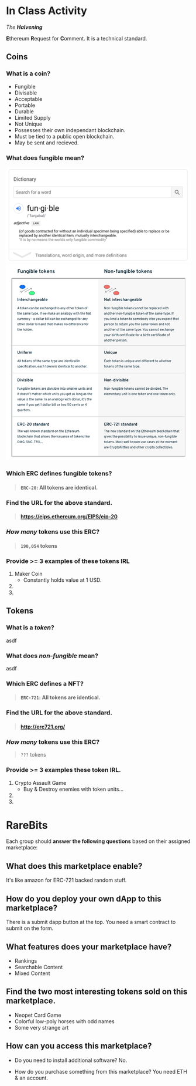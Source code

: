 # In Class Activity

_The **Halvening**_

**E**thereum **R**equest for **C**omment. It is a technical standard.

## Coins
### What is a **coin**?
- Fungible
- Divisable
- Acceptable
- Portable
- Durable
- Limited Supply
- Not Unique
- Possesses their own independant blockchain.
- Must be tied to a public open blockchain.
- May be sent and recieved.

### What does **fungible** mean?
![definition of fungible](./fungible.png)
![versus](../../Resources/FungibleVsNonFungible.png)


### Which ERC defines **fungible tokens**?
> #### `ERC-20`: All tokens are identical.

### Find the URL for the above standard.
> #### https://eips.ethereum.org/EIPS/eip-20


### *How many* tokens use this ERC?
> #### `190,054` tokens

### Provide **>= 3 examples** of these tokens IRL
1. Maker Coin
	- Constantly holds value at 1 USD.
1.
1.

## Tokens
### What is a *token*?
asdf

### What does *non-fungible* mean?
asdf

### Which ERC defines a NFT?
> #### `ERC-721`: All tokens are identical.

### Find the URL for the above standard.
> #### http://erc721.org/

### *How many* tokens use this ERC?
> `???` tokens

### Provide >= 3 examples these token IRL.
1. Crypto Assault Game
	- Buy & Destroy enemies with token units...
1.
1.

# RareBits
Each group should **answer the following questions** based on their assigned marketplace:

## What does this marketplace enable?
It's like amazon for ERC-721 backed random stuff.

## How do you deploy your own dApp to this marketplace?
There is a submit dapp button at the top.
You need a smart contract to submit on the form.

## What features does your marketplace have?
- Rankings
- Searchable Content
- Mixed Content

## Find the **two most interesting tokens** sold on this marketplace.
- Neopet Card Game
- Colorful low-poly horses with odd names
- Some very strange art

## How can you access this marketplace?
- Do you need to install additional software?
No.

- How do you purchase something from this marketplace?
You need ETH & an account.
